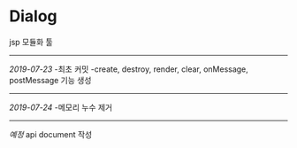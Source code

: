 # Dialog
jsp 모듈화 툴

---
*2019-07-23*
-최초 커밋
-create, destroy, render, clear, onMessage, postMessage 기능 생성

---
*2019-07-24*
-메모리 누수 제거

---
*예정*
api document 작성
